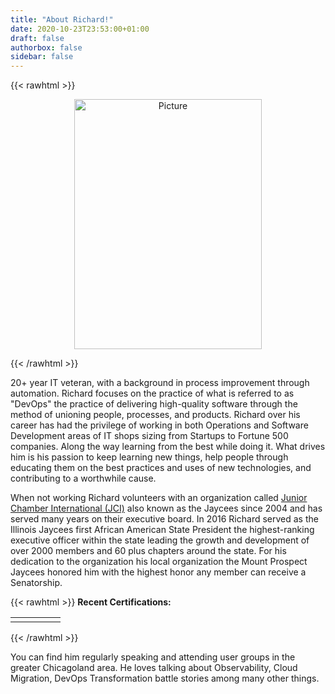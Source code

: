 ```yaml
---
title: "About Richard!"
date: 2020-10-23T23:53:00+01:00
draft: false
authorbox: false
sidebar: false
---
```

{{< rawhtml >}}
<center>
<p align="center">
<img src="https://gogorichiesitefiles.blob.core.windows.net/publicfiles/avataaars.png" 
        alt="Picture" 
        width="300" 
        height="400" 
        style="display: block; margin: 0 auto" />
</center>
{{< /rawhtml >}}

20+ year IT veteran, with a background in process improvement through automation. Richard focuses on the practice of what is referred to as "DevOps" the practice of delivering high-quality software through the method of unioning people, processes, and products. Richard over his career has had the privilege of working in both Operations and Software Development areas of IT shops sizing from Startups to Fortune 500 companies. Along the way learning from the best while doing it. What drives him is his passion to keep learning new things, help people through educating them on the best practices and uses of new technologies, and contributing to a worthwhile cause. 

When not working Richard volunteers with an organization called [Junior Chamber International (JCI)](https://www.jci.cc) also known as the Jaycees since 2004 and has served many years on their executive board.  In 2016 Richard served as the Illinois Jaycees first African American State President the highest-ranking executive officer within the state leading the growth and development of over 2000 members and 60 plus chapters around the state. For his dedication to the organization his local organization the Mount Prospect Jaycees honored him with the highest honor any member can receive a Senatorship.


{{< rawhtml >}}
<b>Recent Certifications:</b>
<p>
<table style="border-collapse: collapse;" >
	<tbody>
		<tr>
			<td>
            <div data-iframe-width="150" data-iframe-height="270" data-share-badge-id="2353f058-fa79-40bc-a58b-31319e145317" data-share-badge-host="https://www.credly.com"></div><script type="text/javascript" async src="//cdn.credly.com/assets/utilities/embed.js"></script>
            </td>
			<td>
	        <div data-iframe-width="150" data-iframe-height="270" data-share-badge-id="5a1e22e5-7112-460b-8a51-7b3530e5b9e7" data-share-badge-host="https://www.credly.com"></div><script type="text/javascript" async src="//cdn.credly.com/assets/utilities/embed.js"></script>
            </td>
			<td>
            <div data-iframe-width="150" data-iframe-height="270" data-share-badge-id="7488b720-2c15-46ea-ba22-a646e9351eaa" data-share-badge-host="https://www.credly.com"></div><script type="text/javascript" async src="//cdn.credly.com/assets/utilities/embed.js"></script>
            </td>
			<td>
            <div data-iframe-width="150" data-iframe-height="270" data-share-badge-id="24c60269-c7ed-4682-9a26-95160fa89f20" data-share-badge-host="https://www.credly.com"></div><script type="text/javascript" async src="//cdn.credly.com/assets/utilities/embed.js"></script>
            </td>
			<td>
            <div data-iframe-width="150" data-iframe-height="270" data-share-badge-id="b2c9ce7b-f2fd-427c-b9b5-7b8c8e9a7715" data-share-badge-host="https://www.credly.com"></div><script type="text/javascript" async src="//cdn.credly.com/assets/utilities/embed.js"></script>
            </td>
		</tr>
	</tbody>
</table>
{{< /rawhtml >}}


You can find him regularly speaking and attending user groups in the greater Chicagoland area. He loves talking about Observability, Cloud Migration, DevOps Transformation battle stories among many other things.

